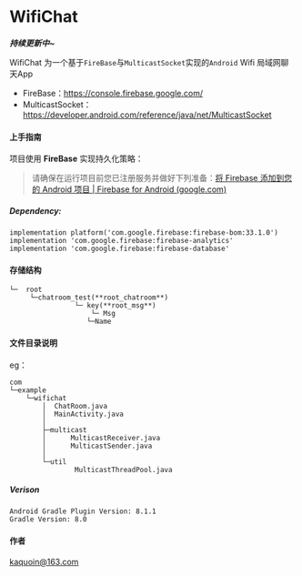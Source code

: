 # WifiChat

***持续更新中~***

WifiChat 为一个基于`FireBase`与`MulticastSocket`实现的`Android` Wifi 局域网聊天App

* FireBase：https://console.firebase.google.com/
* MulticastSocket：https://developer.android.com/reference/java/net/MulticastSocket



#### 上手指南

项目使用 **FireBase** 实现持久化策略：

>  请确保在运行项目前您已注册服务并做好下列准备：[将 Firebase 添加到您的 Android 项目  | Firebase for Android (google.com)](https://firebase.google.com/docs/android/setup?hl=zh-cn#analytics-enabled)

##### Dependency:

```
implementation platform('com.google.firebase:firebase-bom:33.1.0')
implementation 'com.google.firebase:firebase-analytics'
implementation 'com.google.firebase:firebase-database'  
```



#### 存储结构

```
└─  root
​     └─chatroom_test(**root_chatroom**)
   				└─ key(**root_msg**)
  		 			└─ Msg
​		   			└─Name 
```



#### 文件目录说明

eg：

```
com
└─example
    └─wifichat
        │  ChatRoom.java
        │  MainActivity.java
        │
        ├─multicast
        │      MulticastReceiver.java
        │      MulticastSender.java
        │
        └─util
                MulticastThreadPool.java
```



##### Verison

```
Android Gradle Plugin Version: 8.1.1
Gradle Version: 8.0
```

#### 作者
kaquoin@163.com

